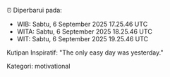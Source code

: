 ⏰ Diperbarui pada:
- WIB: Sabtu, 6 September 2025 17.25.46 UTC
- WITA: Sabtu, 6 September 2025 18.25.46 UTC
- WIT: Sabtu, 6 September 2025 19.25.46 UTC

Kutipan Inspiratif:
"The only easy day was yesterday."


Kategori: motivational

